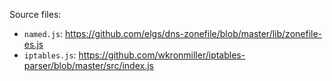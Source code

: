 Source files:

+ `named.js`: https://github.com/elgs/dns-zonefile/blob/master/lib/zonefile-es.js
+ `iptables.js`: https://github.com/wkronmiller/iptables-parser/blob/master/src/index.js